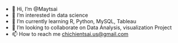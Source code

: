 - 👋 Hi, I’m @Maytsai
- 👀 I’m interested in data science
- 🌱 I’m currently learning R, Python, MySQL, Tableau
- 💞️ I’m looking to collaborate on Data Analysis, visualization Project
- 📫 How to reach me chichientsai.us@gmail.com

<!---
MayTSAI/MayTSAI is a ✨ special ✨ repository because its `README.md` (this file) appears on your GitHub profile.
You can click the Preview link to take a look at your changes.
--->
